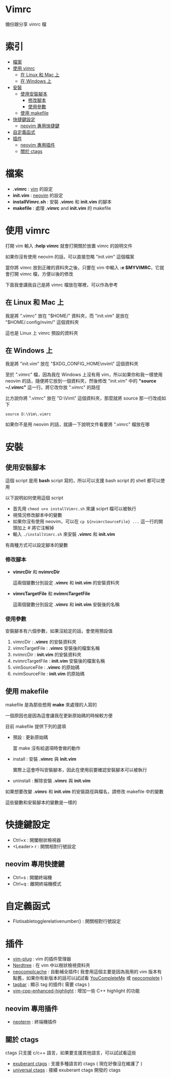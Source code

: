 # Vimrc
備份跟分享 vimrc 檔
# 索引
- [檔案](#檔案)
- [使用 vimrc](#使用-vimrc)
  - [在 Linux 和 Mac 上](#在-linux-和-mac-上)
  - [在 Windows 上](#在-windows-上)
- [安裝](#安裝)
  - [使用安裝腳本](#使用安裝腳本)
    - [修改腳本](#修改腳本)
    - [使用參數](#使用參數)
  - [使用 makefile](#使用-makefile)
- [快捷鍵設定](#快捷鍵設定)
  - [neovim 專用快捷鍵](#neovim-專用快捷鍵)
- [自定義函式](#自定義函式)
- [插件](#插件)
  - [neovim 專用插件](#neovim-專用插件)
  - [關於 ctags](#關於-ctags)
# 檔案
- **.vimrc**          : [vim](https://github.com/vim/vim) 的設定
- **init.vim**        : [neovim](https://github.com/neovim/neovim) 的設定
- **installVimrc.sh** : 安裝 **.vimrc** 和 **init.vim** 的腳本
- **makefile**        : 處理 **.vimrc** and **init.vim** 的 makefile
# 使用 vimrc
打開 vim 輸入 **:help vimrc** 就會打開關於放置 vimrc 的說明文件

如果你沒有使用 neovim 的話，可以直接忽略 "init.vim" 這個檔案

當你將 vimrc 放到正確的資料夾之後，只要在 vim 中輸入 **:e $MYVIMRC**，它就會打開 vimrc 檔，方便以後的修改

下面我會講我自己是將 vimrc 檔放在哪裡，可以作為參考
## 在 Linux 和 Mac 上
  我是將 ".vimrc" 放在 "$HOME/" 資料夾，而 "init.vim" 是放在 "$HOME/.config/nvim/" 這個資料夾

  這也是 Linux 上 vimrc 預設的資料夾
## 在 Windows 上
  我是將 "init.vim" 放在 "$XDG_CONFIG_HOME\nvim\\" 這個資料夾

  至於 ".vimrc" 檔，因為我在 Windows 上沒有用 vim，所以如果你和我一樣使用 neovim 的話，隨便將它放到一個資料夾，然後修改 "init.vim" 中的 **"source ~/.vimrc"** 這一行。將它改你放 ".vimrc" 的路徑

  比方說你將 ".vimrc" 放在 "D:\Vim\\" 這個資料夾，那麼就將 source 那一行改成如下
  ```
  source D:\Vim\.vimrc
  ```

  如果你不是用 neovim 的話，就讀一下說明文件看要將 ".vimrc" 檔放在哪
# 安裝
## 使用安裝腳本
這個 script 是用 **bash** script 寫的，所以可以支援 bash script 的 shell 都可以使用

以下說明如何使用這個 script
- 首先用 ```chmod u+x installVimrc.sh``` 來讓 sciprt 檔可以被執行
- 視情況修改腳本中的變數
- 如果你沒有使用 neovim，可以在 ```cp ${nvimrcSourceFile} ...``` 這一行的開頭加上 # 將它注解掉
- 輸入 ```./installVimrc.sh``` 來安裝 **.vimrc** 和 **init.vim**

有兩種方式可以設定腳本的變數
### 修改腳本
- **vimrcDir** 和 **nvimrcDir**

  這兩個變數分別設定 **.vimrc** 和 **init.vim** 的安裝資料夾
- **vimrcTargetFile** 和 **nvimrcTargetFile**

  這兩個變數分別設定 **.vimrc** 和 **init.vim** 安裝後的名稱
### 使用參數
安裝腳本有六個參數，如果沒給定的話，會使用預設值

1. vimrcDir         : **.vimrc** 的安裝資料夾
2. vimrcTargetFile  : **.vimrc** 安裝後的檔案名稱
3. nvimrcDir        : **init.vim** 的安裝資料夾
4. nvimrcTargetFile : **init.vim** 安裝後的檔案名稱
5. vimSourceFile    : **.vimrc** 的原始碼
6. nvimSourceFile   : **init.vim** 的原始碼
## 使用 makefile
makefile 是為那些想用 **make** 來處理的人寫的

一個原因也是因為這會讓我在更新原始碼的時候較方便

目前 makefile 提供下列的選項
- 預設      : 更新原始碼

  當 make 沒有給選項時會做的動作
- install   : 安裝 **.vimrc** 與 **init.vim**

  實際上這會呼叫安裝腳本，因此在使用前要確認安裝腳本可以被執行
- uninstall : 解除安裝 **.vimrc** 與 **init.vim**

如果想要改變 **.vimrc** 和 **init.vim** 的安裝路徑與檔名，請修改 makefile 中的變數

這些變數和安裝腳本的變數是一樣的
# 快捷鍵設定
- Ctrl+x      : 開闔樹狀檢視器
- \<Leader> r : 開關相對行號設定
## neovim 專用快捷鍵
- Ctrl+s : 開闔終端機
- Ctrl+q : 離開終端機模式
# 自定義函式
- Flotisabletogglerelativenumber() : 開關相對行號設定
# 插件
- [vim-plug](https://github.com/junegunn/vim-plug)              : vim 的插件管理器
- [Nerdtree](https://github.com/scrooloose/nerdtree)            : 在 vim 中以樹狀檢視資料夾
- [neocomplcache](https://github.com/shougo/neocomplcache.vim)  : 自動補全插件( 我會用這個主要是因為我用的 vim 版本有點舊，如果你有新版本的話可以試試看 [YouCompleteMe](https://github.com/valloric/youcompleteme) 或 [neocomplete](https://github.com/shougo/neocomplete.vim) )
- [tagbar](https://github.com/majutsushi/tagbar)                : 顯示 tag 的插件( 需要 ctags )
- [vim-cpp-enhanced-highlight](http://github.com/octol/vim-cpp-enhanced-highlight)  : 增加一些 C++ highlight 的功能
## neovim 專用插件
- [neoterm](https://github.com/kassio/neoterm)                  : 終端機插件
## 關於 ctags
ctags 只支援 c/c++ 語言，如果要支援其他語言，可以試試看這些
- [exuberant ctags](http://ctags.sourceforge.net/)            : 支援多種語言的 ctags ( 現在好像沒在維護了 )
- [universal ctags](https://github.com/universal-ctags/ctags) : 接續 exuberant ctags 開發的 ctags
